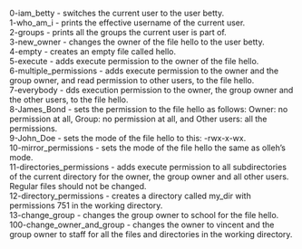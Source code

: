 0-iam_betty - switches the current user to the user betty.  
1-who_am_i - prints the effective username of the current user.  
2-groups - prints all the groups the current user is part of.  
3-new_owner - changes the owner of the file hello to the user betty.  
4-empty - creates an empty file called hello.  
5-execute - adds execute permission to the owner of the file hello.  
6-multiple_permissions - adds execute permission to the owner and the group owner, and read permission to other users, to the file hello.  
7-everybody - dds execution permission to the owner, the group owner and the other users, to the file hello.  
8-James_Bond - sets the permission to the file hello as follows: Owner: no permission at all, Group: no permission at all, and  Other users: all the permissions.  
9-John_Doe - sets the mode of the file hello to this: -rwx-x-wx.  
10-mirror_permissions - sets the mode of the file hello the same as olleh’s mode.  
11-directories_permissions - adds execute permission to all subdirectories of the current directory for the owner, the group owner and all other users. Regular files should not be changed.  
12-directory_permissions - creates a directory called my_dir with permissions 751 in the working directory.  
13-change_group - changes the group owner to school for the file hello.  
100-change_owner_and_group - changes the owner to vincent and the group owner to staff for all the files and directories in the working directory.  
